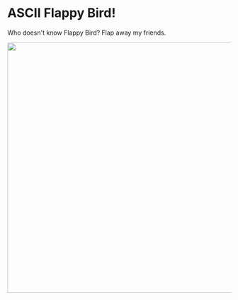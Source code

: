 # ASCII Flappy Bird!

Who doesn't know Flappy Bird? Flap away my friends.

<center><img src="https://github.com/hamikm/ascii_flappy_bird/blob/master/newflappy.gif" width="566"></center>
